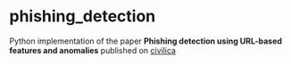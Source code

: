 # phishing_detection
Python implementation of the paper __Phishing detection using URL-based features and anomalies__ published on [civilica](https://civilica.com/doc/638452/)
